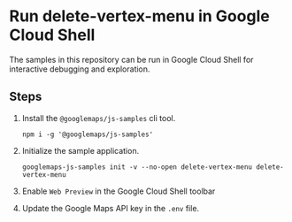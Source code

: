 # Run delete-vertex-menu in Google Cloud Shell

The samples in this repository can be run in Google Cloud Shell for interactive debugging and exploration.

## Steps

1. Install the `@googlemaps/js-samples` cli tool.

    ```
    npm i -g '@googlemaps/js-samples'
    ```
1. Initialize the sample application. 
    ```
    googlemaps-js-samples init -v --no-open delete-vertex-menu delete-vertex-menu
    ```
1. Enable `Web Preview` in the Google Cloud Shell toolbar
1. Update the Google Maps API key in the `.env` file.
